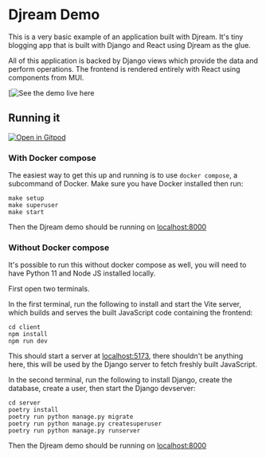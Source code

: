 # Djream Demo

This is a very basic example of an application built with Djream.
It's tiny blogging app that is built with Django and React using Djream as the glue.

All of this application is backed by Django views which provide the data and perform operations.
The frontend is rendered entirely with React using components from MUI.

[![See the demo live here](https://demo.djream.io)

## Running it

[![Open in Gitpod](https://gitpod.io/button/open-in-gitpod.svg)](https://gitpod.io/#https://github.com/kaedroho/djreampress)

### With Docker compose

The easiest way to get this up and running is to use `docker compose`, a subcommand of Docker. Make sure you have Docker installed then run:

```
make setup
make superuser
make start
```

Then the Djream demo should be running on [localhost:8000](http://localhost:8000)

### Without Docker compose

It's possible to run this without docker compose as well, you will need to have Python 11 and Node JS installed locally.

First open two terminals.

In the first terminal, run the following to install and start the Vite server, which builds and serves the built JavaScript code containing the frontend:

```
cd client
npm install
npm run dev
```

This should start a server at [localhost:5173](http://localhost:5173), there shouldn't be anything here, this will be used by the Django server to fetch freshly built JavaScript.

In the second terminal, run the following to install Django, create the database, create a user, then start the Django devserver:

```
cd server
poetry install
poetry run python manage.py migrate
poetry run python manage.py createsuperuser
poetry run python manage.py runserver
```

Then the Djream demo should be running on [localhost:8000](http://localhost:8000)
